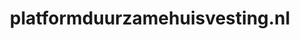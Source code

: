 ---
layout: post
title:  "platformduurzamehuisvesting.nl"
internal_url:  "/data/platformduurzamehuisvesting.nl.html"
categories: dutchgov
---